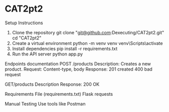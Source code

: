# CAT2pt2
Setup Instructions
1. Clone the repository 
git clone "git@github.com:Dexecuting/CAT2pt2.git"
cd "CAT2pt2"
2.  Create a virtual environment
python  -m venv venv
venv\Scripts\activate
3. Install dependencies
pip install -r requirements.txt
4. Run the API server
python app.py

Endpoints documentation
POST /products
Description: Creates a new product.
Request:
Content-type, body
Response:
201 created
400 bad request

GET/products
Description
Response:
200 OK

Requirements File (requirements.txt)
Flask
requests

Manual Testing 
Use tools like Postman
